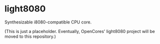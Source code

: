 # light8080
Synthesizable i8080-compatible CPU core.


(This is just a placeholder. Eventually, OpenCores' light8080 project will be moved to this repository.)
